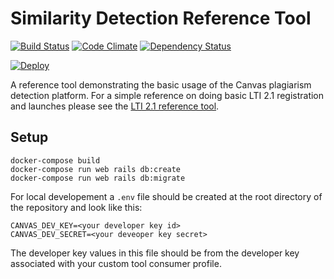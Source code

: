 # Similarity Detection Reference Tool

[![Build Status](https://travis-ci.org/instructure/lti_originality_report_example.svg?branch=master)](https://travis-ci.org/instructure/lti_originality_report_example)
[![Code Climate](https://codeclimate.com/github/instructure/lti_originality_report_example.svg)](https://codeclimate.com/github/instructure/lti_originality_report_example)
[![Dependency Status](https://gemnasium.com/badges/github.com/instructure/lti_originality_report_example.svg)](https://gemnasium.com/github.com/instructure/lti_originality_report_example)

[![Deploy](https://www.herokucdn.com/deploy/button.svg)](https://heroku.com/deploy)

A reference tool demonstrating the basic usage of the Canvas plagiarism detection platform. For a simple reference on doing basic LTI 2.1 registration and launches please see the [LTI 2.1 reference tool](https://github.com/instructure/lti2_reference_tool_provider).

## Setup
```
docker-compose build
docker-compose run web rails db:create
docker-compose run web rails db:migrate
```
For local developement a `.env` file should be created at the root directory of the repository and look like this:
```
CANVAS_DEV_KEY=<your developer key id>
CANVAS_DEV_SECRET=<your deveoper key secret>
```
The developer key values in this file should be from the developer key associated with your custom tool consumer profile.
